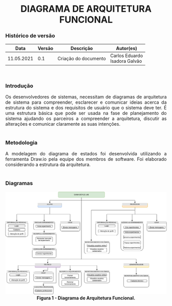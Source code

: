 # <center> DIAGRAMA DE ARQUITETURA FUNCIONAL

### Histórico de versão<br>

|Data | Versão | Descrição | Autor(es)|
| -- | -- | -- | -- |
| 11.05.2021 | 0.1 | Criação do documento | Carlos Eduardo<br>Isadora Galvão|
<br>

### Introdução
<div align="justify"> Os desenvolvedores de sistemas, necessitam de diagramas de arquitetura de sistema para compreender, esclarecer e comunicar ideias acerca da estrutura do sistema e dos requisitos de usuário que o sistema deve ter. É uma estrutura básica que pode ser usada na fase de planejamento do sistema ajudando os parceiros a compreender a arquitetura, discutir as alterações e comunicar claramente as suas intenções.
</div><br>

### Metodologia
<div align="justify"> A modelagem do diagrama de estados foi desenvolvida utilizando a ferramenta Draw.io pela equipe dos membros de software. Foi elaborado considerando a estrutura da arquitetura.
</div><br>

### Diagramas

<div align="center"><img src="../../imagens/modelagem/diagrama_arquitetura.png" width="830" ></div>
<figcaption align='center'>
    <b>Figura 1 - Diagrama de Arquitetura Funcional.</b>
</figcaption>
<br>
